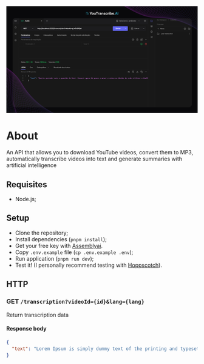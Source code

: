 <img src="./.github/cover.png"/>

# About

An API that allows you to download YouTube videos, convert them to MP3, automatically transcribe videos into text and generate summaries with artificial intelligence

## Requisites

- Node.js;

## Setup

- Clone the repository;
- Install dependencies (`pnpm install`);
- Get your free key with [Assemblyai](https://www.assemblyai.com).
- Copy `.env.example` file (`cp .env.example .env`);
- Run application (`pnpm run dev`);
- Test it! (I personally recommend testing with [Hoppscotch](https://hoppscotch.io/)).

## HTTP

### GET `/transcription?videoId={id}&lang={lang}`

Return transcription data

#### Response body

```json
{
  "text": "Lorem Ipsum is simply dummy text of the printing and typesetting industry. Lorem Ipsum has been the industry's standard dummy text ever since the 1500s"
}
```
